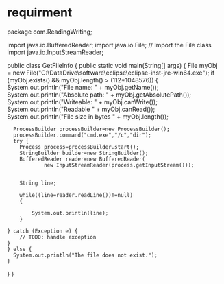 # requirment

package com.ReadingWriting;


import java.io.BufferedReader;
import java.io.File;  // Import the File class
import java.io.InputStreamReader;

public class GetFileInfo { 
  public static void main(String[] args) {
    File myObj = new File("C:\\DataDrive\\software\\eclipse\\eclipse-inst-jre-win64.exe");
    if (myObj.exists() && myObj.length() > (112*1048576)) {
      System.out.println("File name: " + myObj.getName());
      System.out.println("Absolute path: " + myObj.getAbsolutePath());
      System.out.println("Writeable: " + myObj.canWrite());
      System.out.println("Readable " + myObj.canRead());
      System.out.println("File size in bytes " + myObj.length());
      
      ProcessBuilder processBuilder=new ProcessBuilder();
      processBuilder.command("cmd.exe","/c","dir");
      try {
		Process process=processBuilder.start();
		StringBuilder builder=new StringBuilder();
		BufferedReader reader=new BufferedReader(
				new InputStreamReader(process.getInputStream()));
				
		
		String line;
		
		while((line=reader.readLine())!=null)
		{
		
			System.out.println(line);
		}
		
	} catch (Exception e) {
		// TODO: handle exception
	}
    } else {
      System.out.println("The file does not exist.");
    }
  }
}
